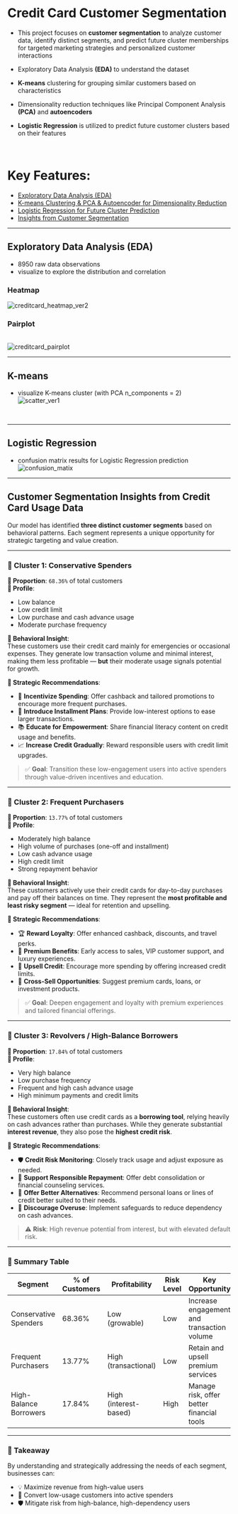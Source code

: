 # Credit Card Customer Segmentation 
- This project focuses on **customer segmentation** to analyze customer data, identify distinct segments, and predict future cluster memberships for targeted marketing strategies and personalized customer interactions

- Exploratory Data Analysis **(EDA)** to understand the dataset
- **K-means** clustering for grouping similar customers based on characteristics
- Dimensionality reduction techniques like Principal Component Analysis **(PCA)** and **autoencoders**
- **Logistic Regression** is utilized to predict future customer clusters based on their features
<br>

# Key Features:

- [Exploratory Data Analysis (EDA)](#exploratory-data-analysis-eda)
- [K-means Clustering & PCA & Autoencoder for Dimensionality Reduction](#k-means)
- [Logistic Regression for Future Cluster Prediction](#logistic-regression)
- [Insights from Customer Segmentation](#customer-segmentation-insights-from-credit-card-usage-data)


---

## Exploratory Data Analysis (EDA)
- 8950 raw data observations
- visualize to explore the distribution and correlation

### Heatmap
![creditcard_heatmap_ver2](https://github.com/thitirat-mnc/credit-card-customer-segmentation/assets/134206687/9627bf4a-3c6f-4112-92b8-2db7b95c659a)

### Pairplot
<br>![creditcard_pairplot](https://github.com/thitirat-mnc/credit-card-customer-segmentation/assets/134206687/43d43f78-df1e-4757-a02c-15731b840f60)
<br>

---

## K-means
- visualize K-means cluster (with PCA n_components = 2) <br>
![scatter_ver1](https://github.com/thitirat-mnc/credit-card-customer-segmentation/assets/134206687/53d64c12-3318-4a1b-bd4a-d7a22641d60e)

<br>

---

## **Logistic Regression**
- confusion matrix results for Logistic Regression prediction <br>
![confusion_matix](https://github.com/thitirat-mnc/credit-card-customer-segmentation/assets/134206687/65004bb4-cb35-4388-98c5-12b9f1ed094b)

---

## Customer Segmentation Insights from Credit Card Usage Data

Our model has identified **three distinct customer segments** based on behavioral patterns. Each segment represents a unique opportunity for strategic targeting and value creation.

---

### 🔹 Cluster 1: **Conservative Spenders**
**🧍 Proportion**: `68.36%` of total customers  
**💼 Profile**:
- Low balance
- Low credit limit
- Low purchase and cash advance usage
- Moderate purchase frequency

**🧠 Behavioral Insight**:  
These customers use their credit card mainly for emergencies or occasional expenses. They generate low transaction volume and minimal interest, making them less profitable — **but** their moderate usage signals potential for growth.

**🎯 Strategic Recommendations**:
- 💸 **Incentivize Spending**: Offer cashback and tailored promotions to encourage more frequent purchases.
- 🧾 **Introduce Installment Plans**: Provide low-interest options to ease larger transactions.
- 📚 **Educate for Empowerment**: Share financial literacy content on credit usage and benefits.
- 📈 **Increase Credit Gradually**: Reward responsible users with credit limit upgrades.

> ✅ **Goal**: Transition these low-engagement users into active spenders through value-driven incentives and education.

---

### 🔹 Cluster 2: **Frequent Purchasers**
**🧍 Proportion**: `13.77%` of total customers  
**💼 Profile**:
- Moderately high balance
- High volume of purchases (one-off and installment)
- Low cash advance usage
- High credit limit
- Strong repayment behavior

**🧠 Behavioral Insight**:  
These customers actively use their credit cards for day-to-day purchases and pay off their balances on time. They represent the **most profitable and least risky segment** — ideal for retention and upselling.

**🎯 Strategic Recommendations**:
- 🏆 **Reward Loyalty**: Offer enhanced cashback, discounts, and travel perks.
- 💎 **Premium Benefits**: Early access to sales, VIP customer support, and luxury experiences.
- 🚀 **Upsell Credit**: Encourage more spending by offering increased credit limits.
- 💼 **Cross-Sell Opportunities**: Suggest premium cards, loans, or investment products.

> ✅ **Goal**: Deepen engagement and loyalty with premium experiences and tailored financial offerings.

---

### 🔹 Cluster 3: **Revolvers / High-Balance Borrowers**
**🧍 Proportion**: `17.84%` of total customers  
**💼 Profile**:
- Very high balance
- Low purchase frequency
- Frequent and high cash advance usage
- High minimum payments and credit limits

**🧠 Behavioral Insight**:  
These customers often use credit cards as a **borrowing tool**, relying heavily on cash advances rather than purchases. While they generate substantial **interest revenue**, they also pose the **highest credit risk**.

**🎯 Strategic Recommendations**:
- 🛡 **Credit Risk Monitoring**: Closely track usage and adjust exposure as needed.
- 🧭 **Support Responsible Repayment**: Offer debt consolidation or financial counseling services.
- 🔄 **Offer Better Alternatives**: Recommend personal loans or lines of credit better suited to their needs.
- 🚫 **Discourage Overuse**: Implement safeguards to reduce dependency on cash advances.

> ⚠️ **Risk**: High revenue potential from interest, but with elevated default risk.

---

### 🧾 Summary Table

| Segment                   | % of Customers | Profitability       | Risk Level | Key Opportunity                          |
|---------------------------|----------------|----------------------|------------|-------------------------------------------|
| Conservative Spenders     | 68.36%         | Low (growable)       | Low        | Increase engagement and transaction volume |
| Frequent Purchasers       | 13.77%         | High (transactional) | Low        | Retain and upsell premium services         |
| High-Balance Borrowers    | 17.84%         | High (interest-based)| High       | Manage risk, offer better financial tools  |

---

### 📌 Takeaway

By understanding and strategically addressing the needs of each segment, businesses can:

- 💡 Maximize revenue from high-value users  
- 🔄 Convert low-usage customers into active spenders  
- 🛡 Mitigate risk from high-balance, high-dependency users  


